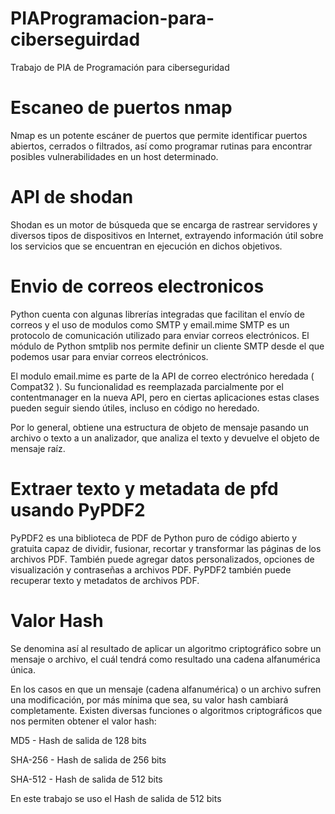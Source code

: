 # PIAProgramacion-para-ciberseguirdad
Trabajo de PIA de Programación para ciberseguridad

# Escaneo de puertos nmap
Nmap es un potente escáner de puertos que permite identificar puertos abiertos, cerrados o filtrados, así como programar rutinas para encontrar posibles vulnerabilidades en un host determinado. 

# API de shodan
Shodan es un motor de búsqueda que se encarga de rastrear servidores y diversos tipos de dispositivos en Internet, extrayendo información útil sobre los servicios que se encuentran en ejecución en dichos objetivos.

# Envio de correos electronicos
Python cuenta con algunas librerías integradas que facilitan el envío de correos y el uso de modulos como SMTP y email.mime
SMTP es un protocolo de comunicación utilizado para enviar correos electrónicos. El módulo de Python smtplib nos permite definir un cliente SMTP desde el que podemos usar para enviar correos electrónicos.

El modulo email.mime es parte de la API de correo electrónico heredada ( Compat32 ). Su funcionalidad es reemplazada parcialmente por el contentmanager en la nueva API, pero en ciertas aplicaciones estas clases pueden seguir siendo útiles, incluso en código no heredado.

Por lo general, obtiene una estructura de objeto de mensaje pasando un archivo o texto a un analizador, que analiza el texto y devuelve el objeto de mensaje raíz.

# Extraer texto y metadata de pfd usando PyPDF2
PyPDF2 es una biblioteca de PDF de Python puro de código abierto y gratuita capaz de dividir, fusionar, recortar y transformar las páginas de los archivos PDF. También puede agregar datos personalizados, opciones de visualización y contraseñas a archivos PDF. PyPDF2 también puede recuperar texto y metadatos de archivos PDF.

# Valor Hash
Se denomina así al resultado de aplicar un algoritmo criptográfico sobre un mensaje o archivo, el cuál tendrá como resultado una cadena alfanumérica única. 

En los casos en que un mensaje (cadena alfanumérica) o un archivo sufren una modificación, por más mínima que sea, su valor hash cambiará completamente. 
Existen diversas funciones o algoritmos criptográficos que nos permiten obtener el valor hash: 

MD5 - Hash de salida de 128 bits 

SHA-256 - Hash de salida de 256 bits 

SHA-512 - Hash de salida de 512 bits 

En este trabajo se uso el Hash de salida de 512 bits 
